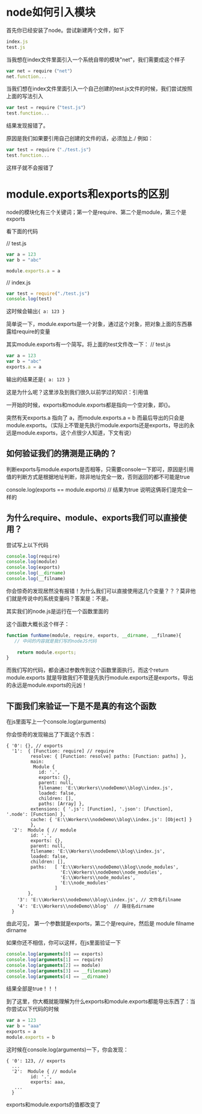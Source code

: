 # node如何引入模块

首先你已经安装了node。尝试新建两个文件，如下

```javascript
index.js
test.js
```
当我想在index文件里面引入一个系统自带的模块"net"，我们需要成这个样子
```javascript 
var net = require（"net"）
net.function...
```
当我们想在index文件里面引入一个自己创建的test.js文件的时候，我们尝试按照上面的写法引入
```javascript
var test = require（"test.js"）
test.function...
```
结果发现报错了。

原因是我们如果要引用自己创建的文件的话，必须加上./
例如：
```javascript
var test = require（"./test.js"）
test.function...
```
这样子就不会报错了

# module.exports和exports的区别
node的模块化有三个关键词；第一个是require、第二个是module，第三个是exports

看下面的代码

// test.js
```javascript
var a = 123
var b = "abc"

module.exports.a = a
```
// index.js
```javascript
var test = require("./test.js")
console.log(test)
```
这时候会输出```{ a: 123 }```

简单说一下，module.exports是一个对象，通过这个对象，把对象上面的东西暴露给require的变量

其实module.exports有一个简写。将上面的test文件改一下：
// test.js
```javascript
var a = 123
var b = "abc"
exports.a = a
```
输出的结果还是```{ a: 123 }```

这是为什么呢？这里涉及到我们很久以前学过的知识：引用值

一开始的时候，exports和module.exports都是指向一个空对象，即{}。

突然有天exports.a 指向了 a，而module.exports.a = b
而最后导出的只会是module.exports。（实际上不管是先执行module.exports还是exports，导出的永远是module.exports，这个点很少人知道，下文有说）

## 如何验证我们的猜测是正确的？
判断exports与module.exports是否相等，只需要console一下即可，原因是引用值的判断方式是根据地址判断，除非地址完全一致，否则返回的都不可能是true

console.log(exports == module.exports) // 结果为true 说明这俩哥们是完全一样的

## 为什么require、module、exports我们可以直接使用？

尝试写上以下代码

```javascript
console.log(require)
console.log(module)
console.log(exports)
console.log(__dirname)
console.log(__filname)
```
你会惊奇的发现居然没有报错！为什么我们可以直接使用这几个变量？？？莫非他们就是传说中的系统变量吗？答案是：不是。

其实我们的node.js是运行在一个函数里面的

这个函数大概长这个样子：

```javascript
function funName(module, require, exports, __dirname, __filname){
   // 中间的内容就是我们写的nodeJS代码
    
    return module.exports;
}
```
而我们写的代码，都会通过参数传到这个函数里面执行。而这个return module.exports 就是导致我们不管是先执行module.exports还是exports，导出的永远是module.exports的元凶！

## 下面我们来验证一下是不是真的有这个函数

在js里面写上一个console.log(arguments)

你会惊奇的发现输出了下面这个东西：

```javasccript
{ '0': {}, // exports
  '1':  { [Function: require] // require
         resolve: { [Function: resolve] paths: [Function: paths] },
         main: 
          Module {
            id: '.',
            exports: {},
            parent: null,
            filename: 'E:\\Workers\\nodeDemo\\blog\\index.js',
            loaded: false,
            children: [],
            paths: [Array] },
         extensions: { '.js': [Function], '.json': [Function], '.node': [Function] },
         cache: { 'E:\\Workers\\nodeDemo\\blog\\index.js': [Object] } 
         },
  '2':  Module { // module
         id: '.',
         exports: {},
         parent: null,
         filename: 'E:\\Workers\\nodeDemo\\blog\\index.js',
         loaded: false,
         children: [],
         paths:   [ 'E:\\Workers\\nodeDemo\\blog\\node_modules',
                    'E:\\Workers\\nodeDemo\\node_modules',
                    'E:\\Workers\\node_modules',
                    'E:\\node_modules' 
                  ] 
        },
    '3': 'E:\\Workers\\nodeDemo\\blog\\index.js', // 文件名filname
    '4': 'E:\\Workers\\nodeDemo\\blog'  // 路径名dirname
  }
  ```
  
由此可见，
  第一个参数就是exports，第二个是require，然后是 module filname dirname

如果你还不相信，你可以这样，在js里面验证一下

```javascript
console.log(arguments[0] == exports)
console.log(arguments[1] == require)
console.log(arguments[2] == module)
console.log(arguments[3] == __filename)
console.log(arguments[4] == __dirname)
```
结果全部是true！！！
  
到了这里，你大概就能理解为什么exports和module.exports都能导出东西了：当你尝试以下代码的时候

```javascript
var a = 123
var b = "aaa"
exports = a
module.exports = b
```
这时候在console.log(arguments)一下，你会发现：
```javasccript
{ '0': 123, // exports
  ...
  '2':  Module { // module
         id: '.',
         exports: aaa,
   ...
  }
 ```
  exports和module.exports的值都改变了
  
  
  
  
  
  
  
  
  
  
  
  
  
